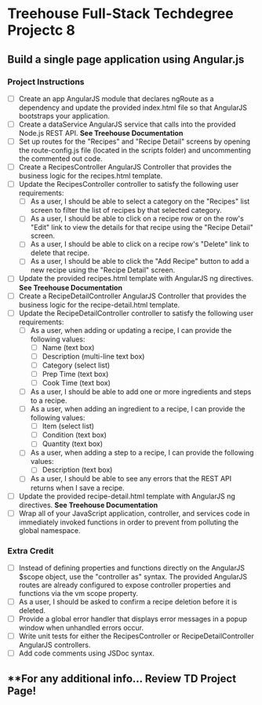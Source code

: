 # Treehouse Full-Stack Techdegree Projectc 8
## Build a single page application using Angular.js

### Project Instructions
- [ ] Create an app AngularJS module that declares ngRoute as a dependency and update the provided index.html file so that AngularJS bootstraps your application.
- [ ] Create a dataService AngularJS service that calls into the provided Node.js REST API. __See Treehouse Documentation__
- [ ] Set up routes for the "Recipes" and "Recipe Detail" screens by opening the route-config.js file (located in the scripts folder) and uncommenting the commented out code.
- [ ] Create a RecipesController AngularJS Controller that provides the business logic for the recipes.html template.
- [ ] Update the RecipesController controller to satisfy the following user requirements:
    - [ ] As a user, I should be able to select a category on the "Recipes" list screen to filter the list of recipes by that selected category.
    - [ ] As a user, I should be able to click on a recipe row or on the row's "Edit" link to view the details for that recipe using the "Recipe Detail" screen.
    - [ ] As a user, I should be able to click on a recipe row's "Delete" link to delete that recipe.
    - [ ] As a user, I should be able to click the "Add Recipe" button to add a new recipe using the "Recipe Detail" screen.
- [ ] Update the provided recipes.html template with AngularJS ng directives. __See Treehouse Documentation__
- [ ] Create a RecipeDetailController AngularJS Controller that provides the business logic for the recipe-detail.html template.
- [ ] Update the RecipeDetailController controller to satisfy the following user requirements:
    - [ ] As a user, when adding or updating a recipe, I can provide the following values:
        - [ ] Name (text box)
        - [ ] Description (multi-line text box)
        - [ ] Category (select list)
        - [ ] Prep Time (text box)
        - [ ] Cook Time (text box)
    - [ ] As a user, I should be able to add one or more ingredients and steps to a recipe.
    - [ ] As a user, when adding an ingredient to a recipe, I can provide the following values:
        - [ ] Item (select list)
        - [ ] Condition (text box)
        - [ ] Quantity (text box)
    - [ ] As a user, when adding a step to a recipe, I can provide the following values:
        - [ ] Description (text box)
    - [ ] As a user, I should be able to see any errors that the REST API returns when I save a recipe.
- [ ] Update the provided recipe-detail.html template with AngularJS ng directives. __See Treehouse Documentation__
- [ ] Wrap all of your JavaScript application, controller, and services code in immediately invoked functions in order to prevent from polluting the global namespace.

### Extra Credit
- [ ] Instead of defining properties and functions directly on the AngularJS $scope object, use the "controller as" syntax. The provided AngularJS routes are already configured to expose controller properties and functions via the vm scope property.
- [ ] As a user, I should be asked to confirm a recipe deletion before it is deleted.
- [ ] Provide a global error handler that displays error messages in a popup window when unhandled errors occur.
- [ ] Write unit tests for either the RecipesController or RecipeDetailController AngularJS controllers.
- [ ] Add code comments using JSDoc syntax.

## **For any additional info... Review TD Project Page!
